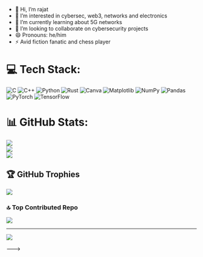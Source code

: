 - 👋 Hi, I’m rajat
- 👀 I’m interested in cybersec, web3, networks and electronics
- 🌱 I’m currently learning about 5G networks
- 💞️ I’m looking to collaborate on cybersecurity projects
- 😄 Pronouns: he/him
- ⚡ Avid fiction fanatic and chess player

# 💻 Tech Stack:
![C](https://img.shields.io/badge/c-%2300599C.svg?style=flat&logo=c&logoColor=white) ![C++](https://img.shields.io/badge/c++-%2300599C.svg?style=flat&logo=c%2B%2B&logoColor=white) ![Python](https://img.shields.io/badge/python-3670A0?style=flat&logo=python&logoColor=ffdd54) ![Rust](https://img.shields.io/badge/rust-%23000000.svg?style=flat&logo=rust&logoColor=white) ![Canva](https://img.shields.io/badge/Canva-%2300C4CC.svg?style=flat&logo=Canva&logoColor=white) ![Matplotlib](https://img.shields.io/badge/Matplotlib-%23ffffff.svg?style=flat&logo=Matplotlib&logoColor=black) ![NumPy](https://img.shields.io/badge/numpy-%23013243.svg?style=flat&logo=numpy&logoColor=white) ![Pandas](https://img.shields.io/badge/pandas-%23150458.svg?style=flat&logo=pandas&logoColor=white) ![PyTorch](https://img.shields.io/badge/PyTorch-%23EE4C2C.svg?style=flat&logo=PyTorch&logoColor=white) ![TensorFlow](https://img.shields.io/badge/TensorFlow-%23FF6F00.svg?style=flat&logo=TensorFlow&logoColor=white)
# 📊 GitHub Stats:
![](https://github-readme-stats.vercel.app/api?username=schizzler&theme=shadow_blue&hide_border=true&include_all_commits=false&count_private=true)<br/>
![](https://github-readme-streak-stats.herokuapp.com/?user=schizzler&theme=shadow_blue&hide_border=true)<br/>
![](https://github-readme-stats.vercel.app/api/top-langs/?username=schizzler&theme=shadow_blue&hide_border=true&include_all_commits=false&count_private=true&layout=compact)

## 🏆 GitHub Trophies
![](https://github-profile-trophy.vercel.app/?username=schizzler&theme=shadow_blue&no-frame=false&no-bg=true&margin-w=4)

### 🔝 Top Contributed Repo
![](https://github-contributor-stats.vercel.app/api?username=schizzler&limit=5&theme=dark&combine_all_yearly_contributions=true)

---
[![](https://visitcount.itsvg.in/api?id=schizzler&icon=6&color=0)](https://visitcount.itsvg.in)


--->
